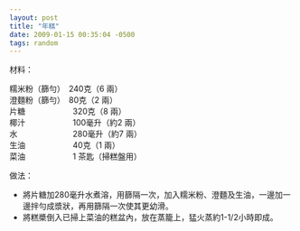 ```yaml
---
layout: post
title: "年糕"
date: 2009-01-15 00:35:04 -0500
tags: random
---
```


材料：

糯米粉（篩勻）　240克（6 兩）  
澄麵粉（篩勻）　80克（2 兩）  
片糖　　　　　　320克（8 兩）  
椰汁　　　　　　100毫升（約2 兩）  
水　　　　　　　280毫升（約7 兩）  
生油　　　　　　40克（1 兩）  
菜油　　　　　　1 茶匙（掃糕盤用）

做法：

  - 將片糖加280毫升水煮溶，用篩隔一次，加入糯米粉、澄麵及生油，一邊加一邊拌勻成漿狀，再用篩隔一次使其更幼滑。
  - 將糕槳倒入已掃上菜油的糕盆內，放在蒸籠上，猛火蒸約1-1/2小時即成。 
